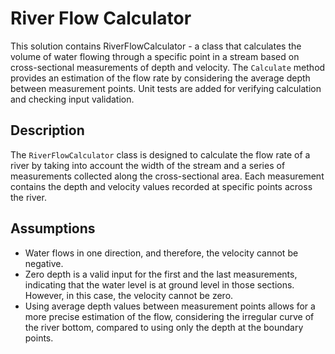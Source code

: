 # River Flow Calculator
This solution contains RiverFlowCalculator - a class that calculates the volume of water flowing through a specific point in a stream based on cross-sectional measurements of depth and velocity.
The `Calculate` method provides an estimation of the flow rate by considering the average depth between measurement points.
Unit tests are added for verifying calculation and checking input validation.

## Description 
The `RiverFlowCalculator` class is designed to calculate the flow rate of a river by taking into account the width of the stream and a series of measurements collected along the cross-sectional area. Each measurement contains the depth and velocity values recorded at specific points across the river.

## Assumptions
- Water flows in one direction, and therefore, the velocity cannot be negative.
- Zero depth is a valid input for the first and the last measurements, indicating that the water level is at ground level in those sections. However, in this case, the velocity cannot be zero.
- Using average depth values between measurement points allows for a more precise estimation of the flow, considering the irregular curve of the river bottom, compared to using only the depth at the boundary points.
